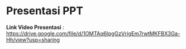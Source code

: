 # Presentasi PPT
**Link Video Presentasi** : https://drive.google.com/file/d/1OMTAq6IpgGzVrigEm7rwtMKFBX3Ga-Hh/view?usp=sharing 
